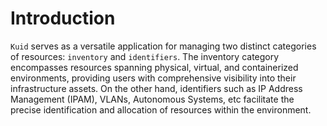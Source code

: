 # Introduction

`Kuid` serves as a versatile application for managing two distinct categories of resources: `inventory` and `identifiers`. The inventory category encompasses resources spanning physical, virtual, and containerized environments, providing users with comprehensive visibility into their infrastructure assets. On the other hand, identifiers such as IP Address Management (IPAM), VLANs, Autonomous Systems, etc facilitate the precise identification and allocation of resources within the environment.
